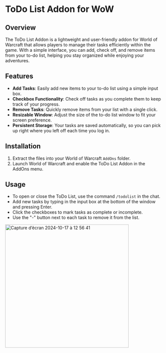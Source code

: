 # ToDo List Addon for WoW

## Overview

The ToDo List Addon is a lightweight and user-friendly addon for World of Warcraft that allows players to manage their tasks efficiently within the game. With a simple interface, you can add, check off, and remove items from your to-do list, helping you stay organized while enjoying your adventures.

## Features

- **Add Tasks**: Easily add new items to your to-do list using a simple input box.
- **Checkbox Functionality**: Check off tasks as you complete them to keep track of your progress.
- **Remove Tasks**: Quickly remove items from your list with a single click.
- **Resizable Window**: Adjust the size of the to-do list window to fit your screen preference.
- **Persistent Storage**: Your tasks are saved automatically, so you can pick up right where you left off each time you log in.

## Installation

1. Extract the files into your World of Warcraft `AddOns` folder.
2. Launch World of Warcraft and enable the ToDo List Addon in the AddOns menu.

## Usage

- To open or close the ToDo List, use the command `/todolist` in the chat.
- Add new tasks by typing in the input box at the bottom of the window and pressing Enter.
- Click the checkboxes to mark tasks as complete or incomplete.
- Use the "-" button next to each task to remove it from the list.

<img width="396" alt="Capture d’écran 2024-10-17 à 12 56 41" src="https://github.com/user-attachments/assets/ee55f8ad-0b8e-4ce6-a79a-e08d1b02e97c">
